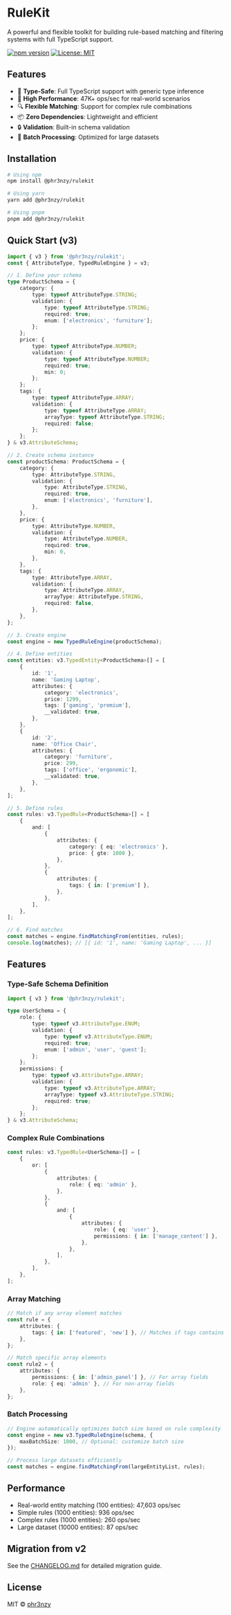 # RuleKit

A powerful and flexible toolkit for building rule-based matching and filtering systems with full TypeScript support.

[![npm version](https://badge.fury.io/js/@phr3nzy%2Frulekit.svg)](https://badge.fury.io/js/@phr3nzy%2Frulekit)
[![License: MIT](https://img.shields.io/badge/License-MIT-yellow.svg)](https://opensource.org/licenses/MIT)

## Features

- 🎯 **Type-Safe**: Full TypeScript support with generic type inference
- 🚀 **High Performance**: 47K+ ops/sec for real-world scenarios
- 🔍 **Flexible Matching**: Support for complex rule combinations
- 📦 **Zero Dependencies**: Lightweight and efficient
- 🔒 **Validation**: Built-in schema validation
- 🔄 **Batch Processing**: Optimized for large datasets

## Installation

```bash
# Using npm
npm install @phr3nzy/rulekit

# Using yarn
yarn add @phr3nzy/rulekit

# Using pnpm
pnpm add @phr3nzy/rulekit
```

## Quick Start (v3)

```typescript
import { v3 } from '@phr3nzy/rulekit';
const { AttributeType, TypedRuleEngine } = v3;

// 1. Define your schema
type ProductSchema = {
	category: {
		type: typeof AttributeType.STRING;
		validation: {
			type: typeof AttributeType.STRING;
			required: true;
			enum: ['electronics', 'furniture'];
		};
	};
	price: {
		type: typeof AttributeType.NUMBER;
		validation: {
			type: typeof AttributeType.NUMBER;
			required: true;
			min: 0;
		};
	};
	tags: {
		type: typeof AttributeType.ARRAY;
		validation: {
			type: typeof AttributeType.ARRAY;
			arrayType: typeof AttributeType.STRING;
			required: false;
		};
	};
} & v3.AttributeSchema;

// 2. Create schema instance
const productSchema: ProductSchema = {
	category: {
		type: AttributeType.STRING,
		validation: {
			type: AttributeType.STRING,
			required: true,
			enum: ['electronics', 'furniture'],
		},
	},
	price: {
		type: AttributeType.NUMBER,
		validation: {
			type: AttributeType.NUMBER,
			required: true,
			min: 0,
		},
	},
	tags: {
		type: AttributeType.ARRAY,
		validation: {
			type: AttributeType.ARRAY,
			arrayType: AttributeType.STRING,
			required: false,
		},
	},
};

// 3. Create engine
const engine = new TypedRuleEngine(productSchema);

// 4. Define entities
const entities: v3.TypedEntity<ProductSchema>[] = [
	{
		id: '1',
		name: 'Gaming Laptop',
		attributes: {
			category: 'electronics',
			price: 1299,
			tags: ['gaming', 'premium'],
			__validated: true,
		},
	},
	{
		id: '2',
		name: 'Office Chair',
		attributes: {
			category: 'furniture',
			price: 299,
			tags: ['office', 'ergonomic'],
			__validated: true,
		},
	},
];

// 5. Define rules
const rules: v3.TypedRule<ProductSchema>[] = [
	{
		and: [
			{
				attributes: {
					category: { eq: 'electronics' },
					price: { gte: 1000 },
				},
			},
			{
				attributes: {
					tags: { in: ['premium'] },
				},
			},
		],
	},
];

// 6. Find matches
const matches = engine.findMatchingFrom(entities, rules);
console.log(matches); // [{ id: '1', name: 'Gaming Laptop', ... }]
```

## Features

### Type-Safe Schema Definition

```typescript
import { v3 } from '@phr3nzy/rulekit';

type UserSchema = {
	role: {
		type: typeof v3.AttributeType.ENUM;
		validation: {
			type: typeof v3.AttributeType.ENUM;
			required: true;
			enum: ['admin', 'user', 'guest'];
		};
	};
	permissions: {
		type: typeof v3.AttributeType.ARRAY;
		validation: {
			type: typeof v3.AttributeType.ARRAY;
			arrayType: typeof v3.AttributeType.STRING;
			required: true;
		};
	};
} & v3.AttributeSchema;
```

### Complex Rule Combinations

```typescript
const rules: v3.TypedRule<UserSchema>[] = [
	{
		or: [
			{
				attributes: {
					role: { eq: 'admin' },
				},
			},
			{
				and: [
					{
						attributes: {
							role: { eq: 'user' },
							permissions: { in: ['manage_content'] },
						},
					},
				],
			},
		],
	},
];
```

### Array Matching

```typescript
// Match if any array element matches
const rule = {
	attributes: {
		tags: { in: ['featured', 'new'] }, // Matches if tags contains any of these
	},
};

// Match specific array elements
const rule2 = {
	attributes: {
		permissions: { in: ['admin_panel'] }, // For array fields
		role: { eq: 'admin' }, // For non-array fields
	},
};
```

### Batch Processing

```typescript
// Engine automatically optimizes batch size based on rule complexity
const engine = new v3.TypedRuleEngine(schema, {
	maxBatchSize: 1000, // Optional: customize batch size
});

// Process large datasets efficiently
const matches = engine.findMatchingFrom(largeEntityList, rules);
```

## Performance

- Real-world entity matching (100 entities): 47,603 ops/sec
- Simple rules (1000 entities): 936 ops/sec
- Complex rules (1000 entities): 260 ops/sec
- Large dataset (10000 entities): 87 ops/sec

## Migration from v2

See the [CHANGELOG.md](CHANGELOG.md) for detailed migration guide.

## License

MIT © [phr3nzy](https://github.com/phr3nzy)
